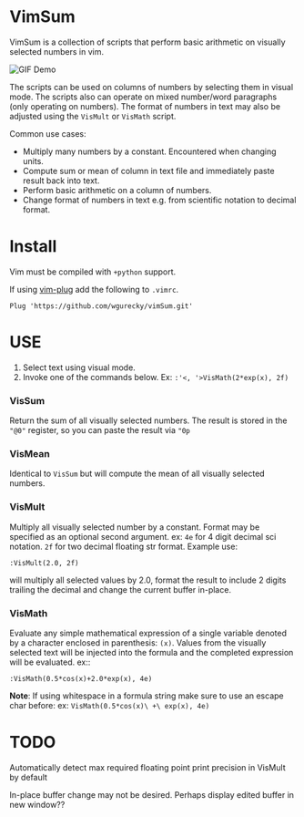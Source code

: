 VimSum
======

VimSum is a collection of scripts that perform basic arithmetic 
on visually selected numbers in vim.

![GIF Demo](https://raw.github.com/wgurecky/vimSum/master/example/example_use.gif)

The scripts can be used on columns of numbers by selecting them in visual mode.
The scripts also can operate on mixed number/word paragraphs (only operating on
numbers).
The format of numbers in text may also be adjusted using the ``VisMult`` or
``VisMath`` script.

Common use cases:

- Multiply many numbers by a constant.  Encountered when changing units.
- Compute sum or mean of column in text file and immediately paste result back into text.
- Perform basic arithmetic on a column of numbers.
- Change format of numbers in text e.g. from scientific notation to decimal format.

Install
=======

Vim must be compiled with ``+python`` support.

If using [vim-plug](https://github.com/junegunn/vim-plug) add the following to
`.vimrc`.

    Plug 'https://github.com/wgurecky/vimSum.git'

USE
===

1. Select text using visual mode.
2. Invoke one of the commands below.  Ex: ``:'<, '>VisMath(2*exp(x), 2f)``

### VisSum ###

Return the sum of all visually selected numbers.
The result is stored in the ``"@0"`` register, so you can paste
the result via ``"0p``

### VisMean ###

Identical to ``VisSum`` but will compute the mean of
all visually selected numbers.

### VisMult ### 

Multiply all visually selected number by a constant.  Format
may be specified as an optional second argument.  ex: ``4e`` for 4
digit decimal sci notation.  ``2f`` for two decimal floating str format.
Example use:

    :VisMult(2.0, 2f) 

will multiply all selected values by 2.0, format the result to include 2 digits
trailing the decimal and change the current buffer in-place.

### VisMath ### 

Evaluate any simple mathematical expression of a single variable
denoted by a character
enclosed in parenthesis: ``(x)``.  Values from the visually selected text will be
injected into the formula and the completed expression will be evaluated.  ex::

    :VisMath(0.5*cos(x)+2.0*exp(x), 4e)

__Note__:
If using whitespace in a formula string make sure to use an escape char before:
ex:  ``VisMath(0.5*cos(x)\ +\ exp(x), 4e)``

TODO
====

Automatically detect max required floating point print precision in VisMult by
default

In-place buffer change may not be desired.  Perhaps display edited buffer in new
window??

